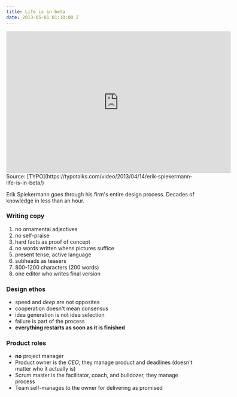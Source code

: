 ```yaml
---
title: Life is in beta
date: 2013-05-01 01:10:00 Z
---
```


<iframe width="600" height="379" scrolling="no" allowtransparency="true" src="https://typotalks.com/embed_video/m/ttv_13_4_13.171" frameborder="0"></iframe>
Source: [TYPO](https://typotalks.com/video/2013/04/14/erik-spiekermann-life-is-in-beta/)

Erik Spiekermann goes through his firm's entire design process. Decades of knowledge in less than an hour.

### Writing copy

1. no ornamental adjectives
2. no self-praise
3. hard facts as proof of concept
4. no words written whens pictures suffice
5. present tense, active language
6. subheads as teasers
7. 800-1200 characters (200 words)
8. one editor who writes final version

### Design ethos

* speed and *deep* are not opposites
* cooperation doesn't mean consensus
* idea generation is not idea selection
* failure is part of the process
* **everything restarts as soon as it is finished**

### Product roles

* **no** project manager
* Product owner is the *CEO*, they manage product and deadlines (doesn't matter who it actually is)
* Scrum master is the facilitator, coach, and bulldozer, they manage process
* Team self-manages to the owner for delivering as promised
